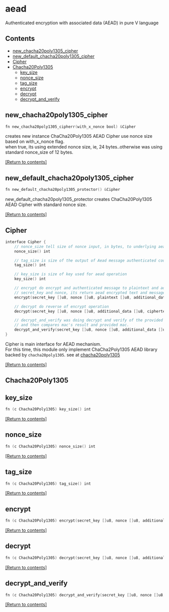 # aead
Authenticated encryption with associated data (AEAD) in pure V language


## Contents
- [new_chacha20poly1305_cipher](#new_chacha20poly1305_cipher)
- [new_default_chacha20poly1305_cipher](#new_default_chacha20poly1305_cipher)
- [Cipher](#Cipher)
- [Chacha20Poly1305](#Chacha20Poly1305)
  - [key_size](#key_size)
  - [nonce_size](#nonce_size)
  - [tag_size](#tag_size)
  - [encrypt](#encrypt)
  - [decrypt](#decrypt)
  - [decrypt_and_verify](#decrypt_and_verify)

## new_chacha20poly1305_cipher
```v
fn new_chacha20poly1305_cipherr(with_x_nonce bool) &Cipher
```

creates new instance ChaCha20Poly1305 AEAD Cipher use nonce size based on with_x_nonce flag.  
when true, its using extended nonce size, ie, 24 bytes..otherwise was using standard nonce_size of 12 bytes.  

[[Return to contents]](#Contents)

## new_default_chacha20poly1305_cipher
```v
fn new_default_chacha20poly1305_protector() &Cipher
```

new_default_chacha20poly1305_protector creates ChaCha20Poly1305 AEAD Cipher with standard nonce size.  

[[Return to contents]](#Contents)

## Cipher
```v
interface Cipher {
	// nonce_size tell size of nonce input, in bytes, to underlying aead protector
	nonce_size() int

	// tag_size is size of the output of Aead message authenticated code (MAC) from aead encrypt operation, in bytes.
	tag_size() int

	// key_size is size of key used for aead operation
	key_size() int

	// encrypt do encrypt and authenticated message to plaintext and additional data from given
	// secret_key and nonce, its return aead encrypted text and message authentication code (mac)
	encrypt(secret_key []u8, nonce []u8, plaintext []u8, additional_data []u8) !([]u8, []u8)

	// decrypt do reverse of encrypt operation
	decrypt(secret_key []u8, nonce []u8, additional_data []u8, ciphertext []u8) !([]u8, []u8)

	// decrypt_and_verify was doing decrypt and verify of the provided mac arguemnt by doing unprptect operation
	// and then compares mac's result and provided mac.
	decrypt_and_verify(secret_key []u8, nonce []u8, additional_data []u8, ciphertext []u8, mac []u8) !([]u8, bool)
}
```

Cipher is main interface for AEAD mechanism.  
For this time, this module only implement ChaCha2Poly1305 AEAD library backed by `chacha20poly1305`. see at [chacha20poly1305](https://github.com/blackshirt/chacha20poly1305.git)

[[Return to contents]](#Contents)

## Chacha20Poly1305
## key_size
```v
fn (c Chacha20Poly1305) key_size() int
```


[[Return to contents]](#Contents)

## nonce_size
```v
fn (c Chacha20Poly1305) nonce_size() int
```


[[Return to contents]](#Contents)

## tag_size
```v
fn (c Chacha20Poly1305) tag_size() int
```


[[Return to contents]](#Contents)

## encrypt
```v
fn (c Chacha20Poly1305) encrypt(secret_key []u8, nonce []u8, additional_data []u8, plaintext []u8) !([]u8, []u8)
```


[[Return to contents]](#Contents)

## decrypt
```v
fn (c Chacha20Poly1305) decrypt(secret_key []u8, nonce []u8, additional_data []u8, ciphertext []u8) !([]u8, []u8)
```


[[Return to contents]](#Contents)

## decrypt_and_verify
```v
fn (c Chacha20Poly1305) decrypt_and_verify(secret_key []u8, nonce []u8, additional_data []u8, ciphertext []u8, mac []u8) !([]u8, bool)
```


[[Return to contents]](#Contents)

